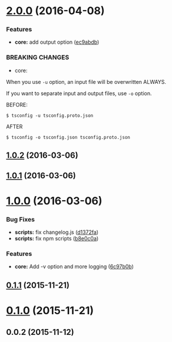 <a name="2.0.0"></a>
# [2.0.0](https://github.com/laco0416/tsconfig-cli/compare/v1.0.2...v2.0.0) (2016-04-08)


### Features

* **core:** add output option ([ec9abdb](https://github.com/laco0416/tsconfig-cli/commit/ec9abdb))


### BREAKING CHANGES

* core: 

When you use `-u` option, an input file will be overwritten ALWAYS.

 If you want to separate input and output files, use `-o` option.

 BEFORE:

 ```
 $ tsconfig -u tsconfig.proto.json
 ```

 AFTER

 ```
 $ tsconfig -o tsconfig.json tsconfig.proto.json
 ```



<a name="1.0.2"></a>
## [1.0.2](https://github.com/laco0416/tsconfig-cli/compare/v1.0.1...v1.0.2) (2016-03-06)




<a name="1.0.1"></a>
## [1.0.1](https://github.com/laco0416/tsconfig-cli/compare/v1.0.0...v1.0.1) (2016-03-06)




<a name="1.0.0"></a>
# [1.0.0](https://github.com/laco0416/tsconfig-cli/compare/v1.0.0-pre...v1.0.0) (2016-03-06)


### Bug Fixes

* **scripts:** fix changelog.js ([d1372fa](https://github.com/laco0416/tsconfig-cli/commit/d1372fa))
* **scripts:** fix npm scripts ([b8e0c0a](https://github.com/laco0416/tsconfig-cli/commit/b8e0c0a))

### Features

* **core:** Add -v option and more logging ([6c97b0b](https://github.com/laco0416/tsconfig-cli/commit/6c97b0b))



<a name="0.1.1"></a>
## [0.1.1](https://github.com/laco0416/tsconfig-cli/compare/v0.1.0...v0.1.1) (2015-11-21)




<a name="0.1.0"></a>
# [0.1.0](https://github.com/laco0416/tsconfig-cli/compare/v0.0.2...v0.1.0) (2015-11-21)




<a name="0.0.2"></a>
## 0.0.2 (2015-11-12)




